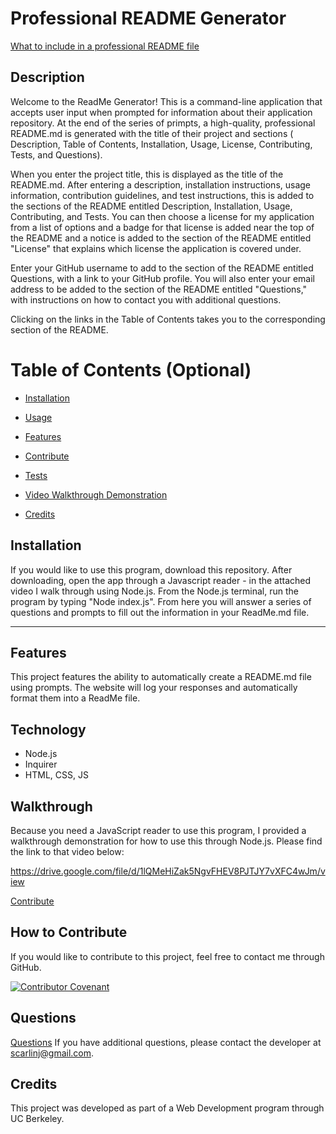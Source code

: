 # Professional README Generator

[What to include in a professional README file](https://coding-boot-camp.github.io/full-stack/github/professional-readme-guide)

## Description

Welcome to the ReadMe Generator!  This is a command-line application that accepts user input when prompted for information about their application repository.  At the end of the series of primpts, a high-quality, professional README.md is generated with the title of their project and sections ( Description, Table of Contents, Installation, Usage, License, Contributing, Tests, and Questions).

When you enter the project title, this is displayed as the title of the README.md.  After entering a description, installation instructions, usage information, contribution guidelines, and test instructions, this is added to the sections of the README entitled Description, Installation, Usage, Contributing, and Tests.  You can then choose a license for my application from a list of options and a badge for that license is added near the top of the README and a notice is added to the section of the README entitled "License" that explains which license the application is covered under.

Enter your GitHub username to add to the section of the README entitled Questions, with a link to your GitHub profile.  You will also enter your email address to be added to the section of the README entitled "Questions," with instructions on how to contact you with additional questions.

Clicking on the links in the Table of Contents takes you to the corresponding section of the README.


# Table of Contents (Optional)


- [Installation](#installation)
- [Usage](#usage)
- [Features](#features)
- [Contribute](#contribute)
- [Tests](#tests)
- [Video Walkthrough Demonstration](#walkthrough)

- [Credits](#credits)


## Installation <a name="installation"></a>

If you would like to use this program, download this repository.  After downloading, open the app through a Javascript reader - in the attached video I walk through using Node.js.  From the Node.js terminal, run the program by typing "Node index.js".  From here you will answer a series of questions and prompts to fill out the information in your ReadMe.md file.


---

## Features

This project features the ability to automatically create a README.md file using prompts.  The website will log your responses and automatically format them into a ReadMe file.

## Technology

- Node.js
- Inquirer
- HTML, CSS, JS

## Walkthrough

Because you need a JavaScript reader to use this program, I provided a walkthrough demonstration for how to use this through Node.js.  Please find the link to that video below:

https://drive.google.com/file/d/1lQMeHiZak5NgvFHEV8PJTJY7vXFC4wJm/view

[Contribute](#contribute)
## How to Contribute

If you would like to contribute to this project, feel free to contact me through GitHub.

[![Contributor Covenant](https://img.shields.io/badge/Contributor%20Covenant-2.1-4baaaa.svg)](code_of_conduct.md)

## Questions

[Questions](#questions)
If you have additional questions, please contact the developer at scarlinj@gmail.com.


<a name="credits"></a>
## Credits

This project was developed as part of a Web Development program through UC Berkeley.